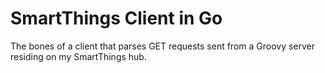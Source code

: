 # SmartThings Client in Go

The bones of a client that parses GET requests sent from a Groovy server residing on my SmartThings hub.

